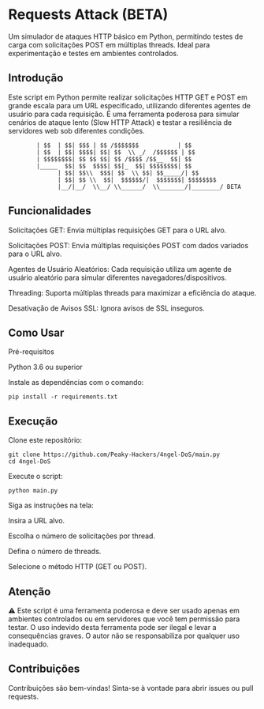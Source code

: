 # Requests Attack (BETA)

Um simulador de ataques HTTP básico em Python, permitindo testes de carga com solicitações POST em múltiplas threads. Ideal para experimentação e testes em ambientes controlados.

## Introdução

Este script em Python permite realizar solicitações HTTP GET e POST em grande escala para um URL especificado, utilizando diferentes agentes de usuário para cada requisição. É uma ferramenta poderosa para simular cenários de ataque lento (Slow HTTP Attack) e testar a resiliência de servidores web sob diferentes condições.


            | $$  | $$| $$$ | $$ /$$$$$$$           | $$        
            | $$  | $$| $$$$| $$| $$  \\ _/  /$$$$$$ | $$        
            | $$$$$$$$| $$ $$ $$| $$ /$$$$ /$$__  $$| $$        
            |_____  $$| $$  $$$$| $$|_  $$| $$$$$$$$| $$        
                  | $$| $$\\  $$$| $$  \\ $$| $$_____/| $$        
                  | $$| $$ \\  $$|  $$$$$$/|  $$$$$$$| $$$$$$$$  
                  |__/|__/  \\__/ \\______/  \\_______/|________/ BETA



## Funcionalidades
Solicitações GET: Envia múltiplas requisições GET para o URL alvo.

Solicitações POST: Envia múltiplas requisições POST com dados variados para o URL alvo.

Agentes de Usuário Aleatórios: Cada requisição utiliza um agente de usuário aleatório para simular diferentes navegadores/dispositivos.

Threading: Suporta múltiplas threads para maximizar a eficiência do ataque.

Desativação de Avisos SSL: Ignora avisos de SSL inseguros.

## Como Usar
Pré-requisitos

Python 3.6 ou superior

Instale as dependências com o comando:
```
pip install -r requirements.txt
```

## Execução

Clone este repositório:

```
git clone https://github.com/Peaky-Hackers/4ngel-DoS/main.py
cd 4ngel-DoS
```

Execute o script:

```
python main.py
```

Siga as instruções na tela:

Insira a URL alvo.

Escolha o número de solicitações por thread.

Defina o número de threads.

Selecione o método HTTP (GET ou POST).

## Atenção

⚠️ Este script é uma ferramenta poderosa e deve ser usado apenas em ambientes controlados ou em servidores que você tem permissão para testar. O uso indevido desta ferramenta pode ser ilegal e levar a consequências graves. O autor não se responsabiliza por qualquer uso inadequado.

## Contribuições
Contribuições são bem-vindas! Sinta-se à vontade para abrir issues ou pull requests.

